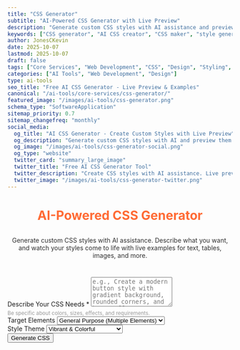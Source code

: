 ```yaml
---
title: "CSS Generator"
subtitle: "AI-Powered CSS Generator with Live Preview"
description: "Generate custom CSS styles with AI assistance and preview them in real-time. Create styles for text, tables, images, and more with live examples. Free AI CSS generator."
keywords: ["CSS generator", "AI CSS creator", "CSS maker", "style generator", "web design tool", "CSS preview", "live CSS editor", "AI styling", "web development", "CSS examples"]
author: JonesCKevin
date: 2025-10-07
lastmod: 2025-10-07
draft: false
tags: ["Core Services", "Web Development", "CSS", "Design", "Styling", "Frontend", "AI", "Tools"]
categories: ["AI Tools", "Web Development", "Design"]
type: ai-tools
seo_title: "Free AI CSS Generator - Live Preview & Examples"
canonical: "/ai-tools/core-services/css-generator/"
featured_image: "/images/ai-tools/css-generator.png"
schema_type: "SoftwareApplication"
sitemap_priority: 0.7
sitemap_changefreq: "monthly"
social_media:
  og_title: "AI CSS Generator - Create Custom Styles with Live Preview"
  og_description: "Generate custom CSS styles with AI and preview them in real-time. See your styles applied to text, tables, images, and more."
  og_image: "/images/ai-tools/css-generator-social.png"
  og_type: "website"
  twitter_card: "summary_large_image"
  twitter_title: "Free AI CSS Generator Tool"
  twitter_description: "Create CSS styles with AI assistance. Live preview with text, tables, and image examples."
  twitter_image: "/images/ai-tools/css-generator-twitter.png"
---
```


<link rel="stylesheet" href="css-generator.css">
<h1 style="text-align: center; margin-bottom: 30px; color: #ff6b35;">AI-Powered CSS Generator</h1>
<p style="text-align: center; margin-bottom: 40px; opacity: 0.9;">
    Generate custom CSS styles with AI assistance. Describe what you want, and watch your styles come to life
    with live examples for text, tables, images, and more.
</p>
<form id="cssForm" onsubmit="generateCSS(event); return false;">
    <!-- CSS Request -->
    <div class="form-group">
        <label for="cssRequest">Describe Your CSS Needs *</label>
        <textarea 
            id="cssRequest" 
            rows="4" 
            placeholder="e.g., Create a modern button style with gradient background, rounded corners, and hover effects."
            required
        ></textarea>
        <small style="color: #999; display: block; margin-top: 5px;">
            Be specific about colors, sizes, effects, and requirements.
        </small>
    </div>
    <!-- CSS Scope -->
    <div class="form-group">
        <label for="cssScope">Target Elements</label>
        <select id="cssScope">
            <option value="general">General Purpose (Multiple Elements)</option>
            <option value="text">Text & Typography</option>
            <option value="buttons">Buttons & Links</option>
            <option value="tables">Tables & Lists</option>
            <option value="forms">Forms & Inputs</option>
            <option value="cards">Cards & Containers</option>
            <option value="navigation">Navigation & Menus</option>
        </select>
    </div>
    <!-- Style Preferences -->
    <div class="form-group">
        <label for="styleTheme">Style Theme</label>
        <select id="styleTheme">
            <option value="vibrant">Vibrant & Colorful</option>
            <option value="modern">Modern & Minimalist</option>
            <option value="professional">Professional & Corporate</option>
            <option value="dark">Dark Mode</option>
            <option value="light">Light & Airy</option>
            <option value="retro">Retro & Vintage</option>
        </select>
    </div>
    <button type="submit" class="btn-primary">Generate CSS</button>
</form>
<!-- Loading State -->
<div class="ai-loading" id="loadingDiv" style="display: none;">
    <div class="ai-loading-spinner"></div>
    <div>Generating your custom CSS styles...</div>
</div>
<!-- Error Display -->
<div id="errorDiv" style="display: none;"></div>
<!-- Results -->
<div id="resultDiv" style="display: none;">
    <h3 style="color: #ff6b35; margin-bottom: 20px;">Generated CSS</h3>
    <!-- CSS Editor -->
    <div class="css-editor-container">
        <div class="editor-header">
            <span>CSS Code (Editable)</span>
            <div class="editor-actions">
                <button onclick="applyCSS()" class="apply-btn">✨ Apply Changes</button>
                <button onclick="copyCSSCode()" class="copy-btn">📋 Copy CSS</button>
            </div>
        </div>
        <textarea id="cssCodeEditor" class="css-code-editor" spellcheck="false"></textarea>
    </div>
    <!-- Live Preview -->
    <div class="preview-container" id="previewContainer">
        <h3 style="color: #ff6b35; margin-top: 30px; margin-bottom: 20px;">Live Preview</h3>
        <!-- Style Tag for Live CSS -->
        <style id="liveStyleTag"></style>
        <!-- Preview Content - All Sections Visible -->
        <div class="preview-content">
            <!-- Text Preview -->
            <div class="preview-section">
                <h4 class="section-title">Text & Typography</h4>
                <div class="section-content">
                    <h1 class="preview-element">Heading 1 Example</h1>
                    <h2 class="preview-element">Heading 2 Example</h2>
                    <h3 class="preview-element">Heading 3 Example</h3>
                    <p class="preview-element">
                        This is a paragraph with <strong>bold text</strong>, <em>italic text</em>, 
                        and <a href="#" class="preview-element">a sample link</a>. 
                        Lorem ipsum dolor sit amet, consectetur adipiscing elit.
                    </p>
                    <ul class="preview-element">
                        <li>List item one</li>
                        <li>List item two</li>
                        <li>List item three</li>
                    </ul>
                </div>
            </div>
            <!-- Table Preview -->
            <div class="preview-section">
                <h4 class="section-title">Table</h4>
                <div class="section-content">
                    <table class="preview-element">
                        <thead>
                            <tr>
                                <th>Column 1</th>
                                <th>Column 2</th>
                                <th>Column 3</th>
                            </tr>
                        </thead>
                        <tbody>
                            <tr>
                                <td>Data 1</td>
                                <td>Data 2</td>
                                <td>Data 3</td>
                            </tr>
                            <tr>
                                <td>Data 4</td>
                                <td>Data 5</td>
                                <td>Data 6</td>
                            </tr>
                        </tbody>
                    </table>
                </div>
            </div>
            <!-- Buttons Preview -->
            <div class="preview-section">
                <h4 class="section-title">Buttons</h4>
                <div class="section-content">
                    <button class="preview-element">Primary Button</button>
                    <button class="preview-element secondary">Secondary Button</button>
                    <a href="#" class="preview-element link-button">Link Button</a>
                </div>
            </div>
            <!-- Form Preview -->
            <div class="preview-section">
                <h4 class="section-title">Form Elements</h4>
                <div class="section-content">
                    <form class="preview-element">
                        <label class="preview-element">Text Input:</label>
                        <input type="text" class="preview-element" placeholder="Enter text...">
                        <label class="preview-element">Email Input:</label>
                        <input type="email" class="preview-element" placeholder="email@example.com">
                        <label class="preview-element">Select Dropdown:</label>
                        <select class="preview-element">
                            <option>Option 1</option>
                            <option>Option 2</option>
                            <option>Option 3</option>
                        </select>
                        <label class="preview-element">Textarea:</label>
                        <textarea class="preview-element" rows="3" placeholder="Enter message..."></textarea>
                        <button type="submit" class="preview-element">Submit</button>
                    </form>
                </div>
            </div>
            <!-- Card Preview -->
            <div class="preview-section">
                <h4 class="section-title">Card Component</h4>
                <div class="section-content">
                    <div class="preview-element card">
                        <div class="card-header">Card Title</div>
                        <div class="card-body">
                            <p>This is a sample card with content. Cards are commonly used for displaying grouped information.</p>
                            <ul>
                                <li>Feature one</li>
                                <li>Feature two</li>
                                <li>Feature three</li>
                            </ul>
                        </div>
                        <div class="card-footer">
                            <button class="preview-element">Action</button>
                        </div>
                    </div>
                </div>
            </div>
        </div>
    </div>
    <!-- Download Options -->
    <div style="margin-top: 30px; gap: 15px; display: flex; justify-content: center; flex-wrap: wrap;">
        <button class="btn-primary" onclick="downloadCSS()" style="width: auto; padding: 10px 20px;">
            💾 Download CSS File
        </button>
        <button class="btn-primary" onclick="copyFullCode()" style="width: auto; padding: 10px 20px; background: linear-gradient(135deg, #28a745, #34ce57);">
            📋 Copy CSS + HTML Example
        </button>
    </div>
</div>
    
<script src="css-generator.js"></script>
